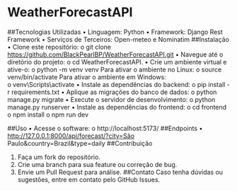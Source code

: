 # WeatherForecastAPI

##Tecnologias Utilizadas
•	Linguagem: Python
•	Framework: Django Rest Framework
•	Serviços de Terceiros: Open-meteo e Nominatim
##Instalação
•	Clone este repositório: 
o	git clone https://github.com/BlackPearlBP/WeatherForecastAPI.git
•	Navegue até o diretório do projeto: 
o	cd WeatherForecastAPI.
•	Crie um ambiente virtual e ative-o:
o	python -m venv venv
	Para ativar o ambiente no Linux:
o	source venv/bin/activate
	Para ativar o ambiente em Windows:  
o	venv\Scripts\activate 
•	Instale as dependências do backend:
o	pip install -r requirements.txt
•	Aplique as migrações do banco de dados:
o	python manage.py migrate
•	Execute o servidor de desenvolvimento:
o	python manage.py runserver
•	Instale as dependências do frontend:
o	cd frontend
o	npm install
o	npm run dev

	
##Uso
•	Acesse o software:
o	http://localhost:5173/
##Endpoints
•	http://127.0.0.1:8000/api/forecast/?city=São Paulo&country=Brazil&type=daily
##Contribuição
1.	Faça um fork do repositório.
2.	Crie uma branch para sua feature ou correção de bug.
3.	Envie um Pull Request para análise.
##Contato
Caso tenha dúvidas ou sugestões, entre em contato pelo GitHub Issues.
